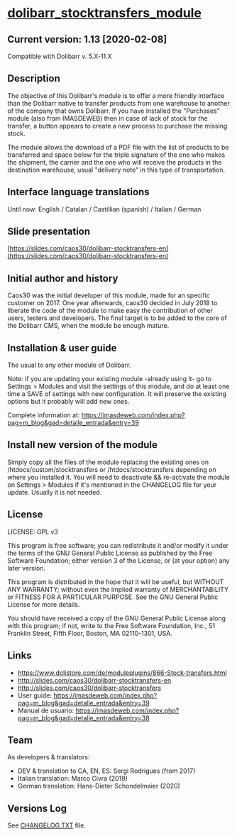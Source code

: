 # [dolibarr_stocktransfers_module](https://github.com/caos30/dolibarr_stocktransfers_module)

## Current version: 1.13 [2020-02-08]

Compatible with Dolibarr v. 5.X-11.X

## Description

The objective of this Dolibarr's module is to offer a more friendly interface than the Dolibarr native to transfer products from one warehouse to another of the company that owns Dolibarr. If you have installed the "Purchases" module (also from IMASDEWEB) then in case of lack of stock for the transfer, a button appears to create a new process to purchase the missing stock.

The module allows the download of a PDF file with the list of products to be transferred and space below for the triple signature of the one who makes the shipment, the carrier and the one who will receive the products in the destination warehouse, usual "delivery note" in this type of transportation.

## Interface language translations

Until now: English / Catalan / Castillian (spanish) / Italian / German

## Slide presentation

[https://slides.com/caos30/dolibarr-stocktransfers-en](https://slides.com/caos30/dolibarr-stocktransfers-en)

## Initial author and history

Caos30 was the initial developer of this module, made for an specific customer on 2017. One year afterwards, caos30 decided in July 2018 to liberate the code of the module to make easy the contribution of other users, testers and developers. The final target is to be added to the core of the Dolibarr CMS, when the module be enough mature.

## Installation & user guide

The usual to any other module of Dolibarr.

Note: if you are updating your existing module -already using it- go to Settings > Modules and visit the settings of this module, and do at least one time a SAVE of settings with new configuration. It will preserve the existing options but it probably will add new ones.

Complete information at: https://imasdeweb.com/index.php?pag=m_blog&gad=detalle_entrada&entry=39

## Install new version of the module

Simply copy all the files of the module replacing the existing ones on /htdocs/custom/stocktransfers or /htdocs/stocktransfers depending on where you installed it. You will need to deactivate && re-activate the module on Settings > Modules if it's mentioned in the CHANGELOG file for your update. Usually it is not needed.

## License

LICENSE: GPL v3

This program is free software; you can redistribute it and/or
modify it under the terms of the GNU General Public License
as published by the Free Software Foundation; either version 3
of the License, or (at your option) any later version.

This program is distributed in the hope that it will be useful,
but WITHOUT ANY WARRANTY; without even the implied warranty of
MERCHANTABILITY or FITNESS FOR A PARTICULAR PURPOSE. See the
GNU General Public License for more details.

You should have received a copy of the GNU General Public License
along with this program; if not, write to the Free Software
Foundation, Inc., 51 Franklin Street, Fifth Floor, Boston, MA 02110-1301, USA.

## Links

- https://www.dolistore.com/de/moduleplugins/866-Stock-transfers.html
- http://slides.com/caos30/dolibarr-stocktransfers-en
- http://slides.com/caos30/dolibarr-stocktransfers
- User guide: https://imasdeweb.com/index.php?pag=m_blog&gad=detalle_entrada&entry=39
- Manual de usuario: https://imasdeweb.com/index.php?pag=m_blog&gad=detalle_entrada&entry=38

## Team

As developers & translators:

 - DEV & translation to CA, EN, ES: Sergi Rodrigues (from 2017)
 - Italian translation: Marco Civra (2019)
 - German translation: Hans-Dieter Schondelmaier (2020)

## Versions Log

See [CHANGELOG.TXT](https://github.com/caos30/dolibarr_stocktransfers_module/blob/master/CHANGELOG.TXT) file.
